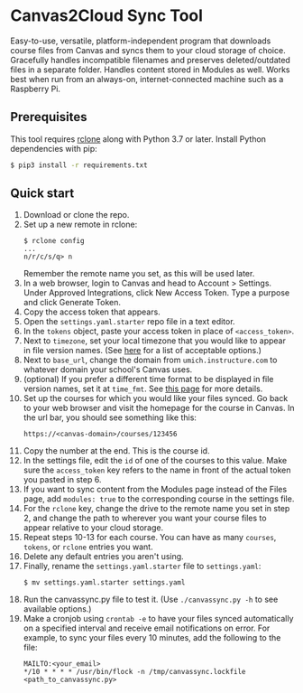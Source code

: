 # Canvas2Cloud Sync Tool

Easy-to-use, versatile, platform-independent program that downloads course files from Canvas and syncs them to your cloud storage of choice. Gracefully handles incompatible filenames and preserves deleted/outdated files in a separate folder.
Handles content stored in Modules as well.
Works best when run from an always-on, internet-connected machine such as a Raspberry Pi.

## Prerequisites
This tool requires [rclone](https://rclone.org/downloads/) along with Python 3.7 or later. Install
Python dependencies with pip:
```bash
$ pip3 install -r requirements.txt
```

## Quick start
1. Download or clone the repo.
2. Set up a new remote in rclone:
   ```
   $ rclone config
   ...
   n/r/c/s/q> n
   ```
   Remember the remote name you set, as this will be used later.
3. In a web browser, login to Canvas and head to Account > Settings. Under Approved Integrations, click New Access Token. Type a purpose and click Generate Token.
4. Copy the access token that appears.
5. Open the `settings.yaml.starter` repo file in a text editor.
6. In the `tokens` object, paste your access token in place of `<access_token>`.
7. Next to `timezone`, set your local timezone that you would like to appear in file version names. (See [here](https://stackoverflow.com/questions/13866926/is-there-a-list-of-pytz-timezones) for a list of acceptable options.)
8. Next to `base_url`, change the domain from ```umich.instructure.com``` to whatever domain your school's Canvas uses.
9. (optional) If you prefer a different time format to be displayed in file version names, set it at `time_fmt`. See [this page](https://docs.python.org/3/library/datetime.html#strftime-and-strptime-behavior) for more details.
10. Set up the courses for which you would like your files synced. Go back to your web browser and visit the homepage for the course in Canvas. In the url bar, you should see something like this:
    ```
    https://<canvas-domain>/courses/123456
    ```
11. Copy the number at the end. This is the course id.
12. In the settings file, edit the `id` of one of the courses to this value. Make sure the `access_token` key refers to the name in front of the actual token you pasted in step 6.
13. If you want to sync content from the Modules page instead of the Files page, add `modules: true` to the corresponding course in the settings file.
13. For the `rclone` key, change the drive to the remote name you set in step 2, and change the path to wherever you want your course files to appear relative to your cloud storage.
14. Repeat steps 10-13 for each course. You can have as many `courses`, `tokens`, or `rclone` entries you want.
15. Delete any default entries you aren't using.
15. Finally, rename the `settings.yaml.starter` file to `settings.yaml`:
    ```
    $ mv settings.yaml.starter settings.yaml
    ```
16. Run the canvassync.py file to test it. (Use ```./canvassync.py -h``` to see available options.)
17. Make a cronjob using ```crontab -e``` to have your files synced automatically on a specified interval and receive email notifications on error. For example, to sync your files every 10 minutes, add the following to the file:
    ```
    MAILTO:<your_email>
    */10 * * * * /usr/bin/flock -n /tmp/canvassync.lockfile <path_to_canvassync.py>
    ```

